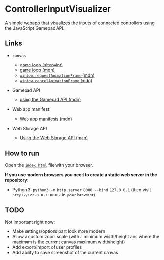 # ControllerInputVisualizer

A simple webapp that visualizes the inputs of connected controllers using the JavaScript Gamepad API.

## Links

- `canvas`
  - [game loop (sitepoint)](https://www.sitepoint.com/quick-tip-game-loop-in-javascript/)
  - [game loop (mdn)](https://developer.mozilla.org/en-US/docs/Games/Anatomy)
  - [`window.requestAnimationFrame` (mdn)](https://developer.mozilla.org/en-US/docs/Web/API/Window/requestAnimationFrame)
  - [`window.cancelAnimationFrame` (mdn)](https://developer.mozilla.org/en-US/docs/Web/API/Window/cancelAnimationFrame)

- Gamepad API
  - [using the Gamepad API (mdn)](https://developer.mozilla.org/en-US/docs/Web/API/Gamepad_API/Using_the_Gamepad_API)

- Web app manifest:
  - [Web app manifests (mdn)](https://developer.mozilla.org/en-US/docs/Web/Manifest)

- Web Storage API
  - [Using the Web Storage API (mdn)](https://developer.mozilla.org/en-US/docs/Web/API/Web_Storage_API/Using_the_Web_Storage_API)

## How to run

Open the [`index.html`](index.html) file with your browser.

**If you use modern browsers you need to create a static web server in the repository**:

- Python 3: `python3 -m http.server 8000 --bind 127.0.0.1` (then visit `http://127.0.0.1:8000/` in your browser)

## TODO

Not important right now:

- Make settings/options part look more modern
- Allow a custom zoom scale (with a minimum width/height and where the maximum is the current canvas maximum width/height)
- Add export/import of user profiles
- Add ability to save screenshot of the current canvas
